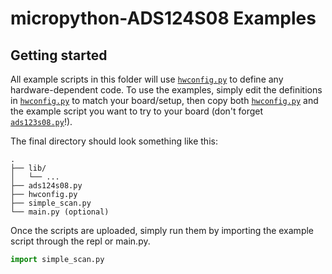 # micropython-ADS124S08 Examples

## Getting started

All example scripts in this folder will use [`hwconfig.py`](hwconfig.py) to define any hardware-dependent code. To use the examples, simply edit the definitions in [`hwconfig.py`](hwconfig.py) to match your board/setup, then copy both [`hwconfig.py`](hwconfig.py) and the example script you want to try to your board (don't forget [`ads123s08.py`](../ads124s08.py)!).

The final directory should look something like this:

```
.
├── lib/
│   └── ...
├── ads124s08.py
├── hwconfig.py
├── simple_scan.py
└── main.py (optional)
```

Once the scripts are uploaded, simply run them by importing the example script through the repl or main.py.

``` python
import simple_scan.py
```
